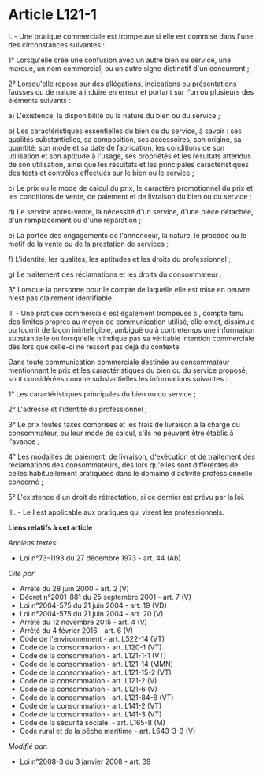 # Article L121-1

I. - Une pratique commerciale est trompeuse si elle est commise dans l'une des circonstances suivantes : 

1° Lorsqu'elle crée une confusion avec un autre bien ou service, une marque, un nom commercial, ou un autre signe distinctif
d'un concurrent ; 

2° Lorsqu'elle repose sur des allégations, indications ou présentations fausses ou de nature à induire en erreur et portant
sur l'un ou plusieurs des éléments suivants : 

a) L'existence, la disponibilité ou la nature du bien ou du service ; 

b) Les caractéristiques essentielles du bien ou du service, à savoir : ses qualités substantielles, sa composition, ses
accessoires, son origine, sa quantité, son mode et sa date de fabrication, les conditions de son utilisation et son aptitude
à l'usage, ses propriétés et les résultats attendus de son utilisation, ainsi que les résultats et les principales
caractéristiques des tests et contrôles effectués sur le bien ou le service ; 

c) Le prix ou le mode de calcul du prix, le caractère promotionnel du prix et les conditions de vente, de paiement et de
livraison du bien ou du service ; 

d) Le service après-vente, la nécessité d'un service, d'une pièce détachée, d'un remplacement ou d'une réparation ; 

e) La portée des engagements de l'annonceur, la nature, le procédé ou le motif de la vente ou de la prestation de services ; 

f) L'identité, les qualités, les aptitudes et les droits du professionnel ; 

g) Le traitement des réclamations et les droits du consommateur ; 

3° Lorsque la personne pour le compte de laquelle elle est mise en oeuvre n'est pas clairement identifiable. 

II. - Une pratique commerciale est également trompeuse si, compte tenu des limites propres au moyen de communication utilisé,
elle omet, dissimule ou fournit de façon inintelligible, ambiguë ou à contretemps une information substantielle ou
lorsqu'elle n'indique pas sa véritable intention commerciale dès lors que celle-ci ne ressort pas déjà du contexte. 

Dans toute communication commerciale destinée au consommateur mentionnant le prix et les caractéristiques du bien ou du
service proposé, sont considérées comme substantielles les informations suivantes : 

1° Les caractéristiques principales du bien ou du service ; 

2° L'adresse et l'identité du professionnel ; 

3° Le prix toutes taxes comprises et les frais de livraison à la charge du consommateur, ou leur mode de calcul, s'ils ne
peuvent être établis à l'avance ; 

4° Les modalités de paiement, de livraison, d'exécution et de traitement des réclamations des consommateurs, dès lors
qu'elles sont différentes de celles habituellement pratiquées dans le domaine d'activité professionnelle concerné ; 

5° L'existence d'un droit de rétractation, si ce dernier est prévu par la loi. 

III. - Le I est applicable aux pratiques qui visent les professionnels.

**Liens relatifs à cet article**

_Anciens textes_:

  - Loi n°73-1193 du 27 décembre 1973 - art. 44 (Ab)

_Cité par_:

  - Arrêté du 28 juin 2000 - art. 2 (V)
  - Décret n°2001-881 du 25 septembre 2001 - art. 7 (V)
  - Loi n°2004-575 du 21 juin 2004 - art. 19 (VD)
  - Loi n°2004-575 du 21 juin 2004 - art. 20 (V)
  - Arrêté du 12 novembre 2015 - art. 4 (V)
  - Arrêté du 4 février 2016 - art. 6 (V)
  - Code de l'environnement - art. L522-14 (VT)
  - Code de la consommation - art. L120-1 (VT)
  - Code de la consommation - art. L121-1-1 (VT)
  - Code de la consommation - art. L121-14 (MMN)
  - Code de la consommation - art. L121-15-2 (VT)
  - Code de la consommation - art. L121-2 (V)
  - Code de la consommation - art. L121-6 (V)
  - Code de la consommation - art. L121-84-8 (VT)
  - Code de la consommation - art. L141-2 (VT)
  - Code de la consommation - art. L141-3 (VT)
  - Code de la sécurité sociale. - art. L165-8 (M)
  - Code rural et de la pêche maritime - art. L643-3-3 (V)

_Modifié par_:

  - Loi n°2008-3 du 3 janvier 2008 - art. 39

